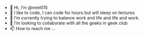 - 👋 Hi, I’m @neel015
- 👀 I like to code, I can code for hours but will sleep on lectures
- 🌱 I’m currently trying to balance work and life and life and work. 
- 💞️ I’m looking to collaborate with all the geeks in geek club
- 📫 How to reach me ...

<!---
neel015/neel015 is a ✨ special ✨ repository because its `README.md` (this file) appears on your GitHub profile.
You can click the Preview link to take a look at your changes.
--->
